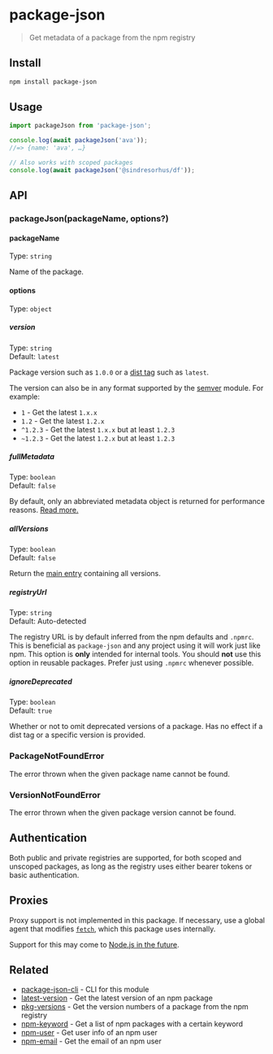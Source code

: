 # package-json

> Get metadata of a package from the npm registry

## Install

```sh
npm install package-json
```

## Usage

```js
import packageJson from 'package-json';

console.log(await packageJson('ava'));
//=> {name: 'ava', …}

// Also works with scoped packages
console.log(await packageJson('@sindresorhus/df'));
```

## API

### packageJson(packageName, options?)

#### packageName

Type: `string`

Name of the package.

#### options

Type: `object`

##### version

Type: `string`\
Default: `latest`

Package version such as `1.0.0` or a [dist tag](https://docs.npmjs.com/cli/dist-tag) such as `latest`.

The version can also be in any format supported by the [semver](https://github.com/npm/node-semver) module. For example:

- `1` - Get the latest `1.x.x`
- `1.2` - Get the latest `1.2.x`
- `^1.2.3` - Get the latest `1.x.x` but at least `1.2.3`
- `~1.2.3` - Get the latest `1.2.x` but at least `1.2.3`

##### fullMetadata

Type: `boolean`\
Default: `false`

By default, only an abbreviated metadata object is returned for performance reasons. [Read more.](https://github.com/npm/registry/blob/master/docs/responses/package-metadata.md)

##### allVersions

Type: `boolean`\
Default: `false`

Return the [main entry](https://registry.npmjs.org/ava) containing all versions.

##### registryUrl

Type: `string`\
Default: Auto-detected

The registry URL is by default inferred from the npm defaults and `.npmrc`. This is beneficial as `package-json` and any project using it will work just like npm. This option is **only** intended for internal tools. You should **not** use this option in reusable packages. Prefer just using `.npmrc` whenever possible.

##### ignoreDeprecated

Type: `boolean`\
Default: `true`

Whether or not to omit deprecated versions of a package. Has no effect if a dist tag or a specific version is provided.

### PackageNotFoundError

The error thrown when the given package name cannot be found.

### VersionNotFoundError

The error thrown when the given package version cannot be found.

## Authentication

Both public and private registries are supported, for both scoped and unscoped packages, as long as the registry uses either bearer tokens or basic authentication.

## Proxies

Proxy support is not implemented in this package. If necessary, use a global agent that modifies [`fetch`](https://developer.mozilla.org/en-US/docs/Web/API/Fetch_API), which this package uses internally.

Support for this may come to [Node.js in the future](https://github.com/nodejs/undici/issues/1650).

## Related

- [package-json-cli](https://github.com/sindresorhus/package-json-cli) - CLI for this module
- [latest-version](https://github.com/sindresorhus/latest-version) - Get the latest version of an npm package
- [pkg-versions](https://github.com/sindresorhus/pkg-versions) - Get the version numbers of a package from the npm registry
- [npm-keyword](https://github.com/sindresorhus/npm-keyword) - Get a list of npm packages with a certain keyword
- [npm-user](https://github.com/sindresorhus/npm-user) - Get user info of an npm user
- [npm-email](https://github.com/sindresorhus/npm-email) - Get the email of an npm user
